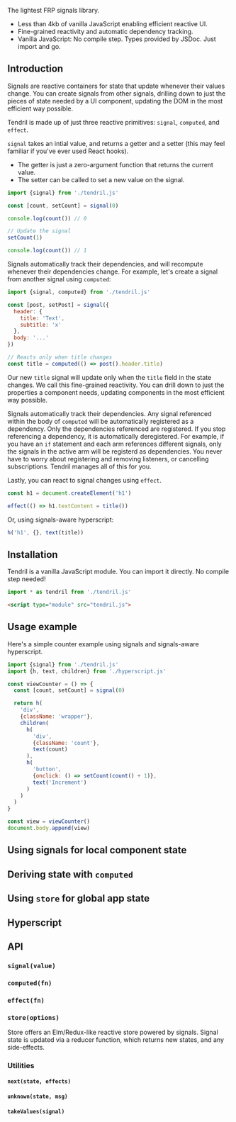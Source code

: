 The lightest FRP signals library.

- Less than 4kb of vanilla JavaScript enabling efficient reactive UI.
- Fine-grained reactivity and automatic dependency tracking.
- Vanilla JavaScript: No compile step. Types provided by JSDoc. Just import and go.

## Introduction

Signals are reactive containers for state that update whenever their values change. You can create signals from other signals, drilling down to just the pieces of state needed by a UI component, updating the DOM in the most efficient way possible.

Tendril is made up of just three reactive primitives: `signal`, `computed`, and `effect`.

`signal` takes an intial value, and returns a getter and a setter (this may feel familiar if you've ever used React hooks).

- The getter is just a zero-argument function that returns the current value.
- The setter can be called to set a new value on the signal.

```js
import {signal} from './tendril.js'

const [count, setCount] = signal(0)

console.log(count()) // 0

// Update the signal
setCount(1)

console.log(count()) // 1
```

Signals automatically track their dependencies, and will recompute whenever their dependencies change. For example, let's create a signal from another signal using `computed`:

```js
import {signal, computed} from './tendril.js'

const [post, setPost] = signal({
  header: {
    title: 'Text',
    subtitle: 'x'
  },
  body: '...'
})

// Reacts only when title changes
const title = computed(() => post().header.title)
```

Our new `title` signal will update only when the `title` field in the state changes. We call this fine-grained reactivity. You can drill down to just the properties a component needs, updating components in the most efficient way possible.

Signals automatically track their dependencies. Any signal referenced within the body of `computed` will be automatically registered as a dependency. Only the dependencies referenced are registered. If you stop referencing a dependency, it is automatically deregistered. For example, if you have an `if` statement and each arm references different signals, only the signals in the active arm will be registerd as dependencies. You never have to worry about registering and removing listeners, or cancelling subscriptions. Tendril manages all of this for you.

Lastly, you can react to signal changes using `effect`.

```js
const h1 = document.createElement('h1')

effect(() => h1.textContent = title())
```

Or, using signals-aware hyperscript:

```js
h('h1', {}, text(title))
```

## Installation

Tendril is a vanilla JavaScript module. You can import it directly. No compile step needed!

```js
import * as tendril from './tendril.js'
```

```html
<script type="module" src="tendril.js">
```

## Usage example

Here's a simple counter example using signals and signals-aware hyperscript.

```js
import {signal} from './tendril.js'
import {h, text, children} from './hyperscript.js'

const viewCounter = () => {
  const [count, setCount] = signal(0)

  return h(
    'div',
    {className: 'wrapper'},
    children(
      h(
        'div',
        {className: 'count'},
        text(count)
      ),
      h(
        'button',
        {onclick: () => setCount(count() + 1)},
        text('Increment')
      )
    )
  )
}

const view = viewCounter()
document.body.append(view)
```

## Using signals for local component state

## Deriving state with `computed`

## Using `store` for global app state

## Hyperscript

## API

### `signal(value)`

### `computed(fn)`

### `effect(fn)`

### `store(options)`

Store offers an Elm/Redux-like reactive store powered by signals. Signal state is updated via a reducer function, which returns new states, and any side-effects.

### Utilities

#### `next(state, effects)`

#### `unknown(state, msg)`

#### `takeValues(signal)`